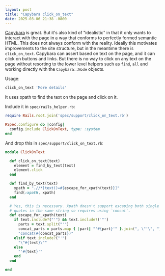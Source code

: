 ```yaml
---
layout: post
title: "Capybara click_on_text"
date: 2025-03-06 21:38 -0800
---
```


[Capybara](https://github.com/teamcapybara/capybara) is great. But it's also kind of "idealistic" in that it only wants to interact with the page in a way that conforms to perfectly formed semantic HTML. This does not always conform with the reality. Ideally this motivates improvements to the site structure, but in the meantime there is `click_on_text`. Capybara can assert based on text on the page, and it can click on buttons and links. But there is no way to click on any text on the page without resorting to the lower level helpers such as `find`, `all` and working directly with the `Capybara::Node` objects.

Usage:

```ruby
click_on_text 'More details'
```

It uses xpath to find the text on the page and click on it. 

Include it in `spec/rails_helper.rb`:

```ruby
require Rails.root.join('spec/support/click_on_text.rb')

RSpec.configure do |config|
  config.include ClickOnText, type: :system
end
```

And drop this in `spec/support/click_on_text.rb`:


```ruby
module ClickOnText

  def click_on_text(text)
    element = find_by_text(text)
    element.click
  end

  def find_by_text(text)
    xpath = ".//*[text()=#{escape_for_xpath(text)}]"
    find(:xpath, xpath)
  end

  # Yes, this is necessary. Xpath doesn't support escaping both single quotes and double
  # quotes in the same string so requires using `concat`.
  def escape_for_xpath(text)
    if text.include?("'") && text.include?('"')
      parts = text.split("'")
      concat_parts = parts.map { |part| "'#{part}'" }.join(", \"'\", ")
      "concat(#{concat_parts})"
    elsif text.include?("'")
      "\"#{text}\""
    else
      "'#{text}'"
    end
  end

end
```
